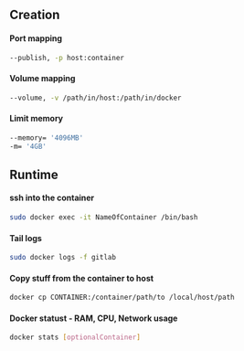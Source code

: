 ## Creation

#### Port mapping

```bash
--publish, -p host:container
```

#### Volume mapping

```bash
--volume, -v /path/in/host:/path/in/docker
```

#### Limit memory

```bash
--memory= '4096MB'
-m= '4GB'
```

## Runtime

#### ssh into the container

```bash
sudo docker exec -it NameOfContainer /bin/bash
```

#### Tail logs

```bash
sudo docker logs -f gitlab
```

#### Copy stuff from the container to host

```bash
docker cp CONTAINER:/container/path/to /local/host/path
```

#### Docker statust - RAM, CPU, Network usage

```bash
docker stats [optionalContainer]
```
